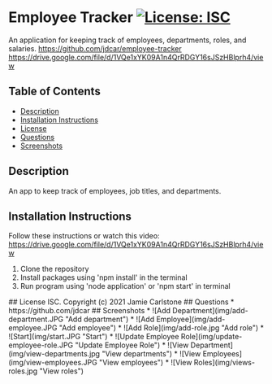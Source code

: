 # Employee Tracker [![License: ISC](https://img.shields.io/badge/License-ISC-blue.svg)](https://opensource.org/licenses/ISC)
An application for keeping track of employees, departments, roles, and salaries.
https://github.com/jdcar/employee-tracker
https://drive.google.com/file/d/1VQe1xYK09A1n4QrRDGY16sJSzHBlprh4/view 
## Table of Contents
* [Description](#description)
* [Installation Instructions](#installation-instructions)
* [License](#license)
* [Questions](#questions)
* [Screenshots](#screenshots)
## Description
An app to keep track of employees, job titles, and departments.
## Installation Instructions
Follow these instructions or watch this video: https://drive.google.com/file/d/1VQe1xYK09A1n4QrRDGY16sJSzHBlprh4/view 
<ol>
<li>Clone the repository</li>
<li>Install packages using 'npm install' in the terminal</li>
<li>Run program using 'node application' or 'npm start' in terminal</li>
</ol>
## License
ISC. Copyright (c) 2021 Jamie Carlstone
## Questions
* https://github.com/jdcar
## Screenshots
* ![Add Department](img/add-department.JPG "Add department")
* ![Add Employee](img/add-employee.JPG "Add employee")
* ![Add Role](img/add-role.jpg "Add role")
* ![Start](img/start.JPG "Start")
* ![Update Employee Role](img/update-employee-role.JPG "Update Employee Role")
* ![View Department](img/view-departments.jpg "View departments")
* ![View Employees](img/view-employees.JPG "View employees")
* ![View Roles](img/views-roles.jpg "View roles")

